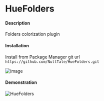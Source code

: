 # HueFolders
 
#### Description
Folders colorization plugin

#### Installation
Install from Package Manager git url 
`https://github.com/NullTale/HueFolders.git`

![image](https://user-images.githubusercontent.com/1497430/181345613-b81a77c6-c449-4b19-ab1e-88b1ef06f6fc.png)

#### Demonstration
![HueFolders](https://user-images.githubusercontent.com/1497430/197402971-f10d466e-7d05-4055-9f17-a4b75cf6431d.png)
